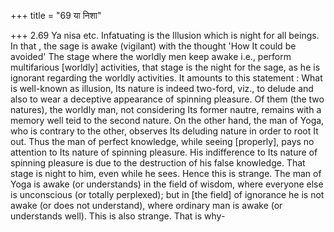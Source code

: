 +++
title = "69 या निशा"

+++
2.69 Ya nisa etc. Infatuating is the Illusion which is night for all
beings. In that , the sage is awake (vigilant) with the thought 'How It
could be avoided' The stage where the worldly men keep awake i.e.,
perform multifarious \[worldly\] activities, that stage is the night for
the sage, as he is ignorant regarding the worldly activities. It amounts
to this statement : What is well-known as illusion, Its nature is indeed
two-ford, viz., to delude and also to wear a deceptive appearance of
spinning pleasure. Of them (the two natures), the worldly man, not
considering Its former nautre, remains with a memory well teid to the
second nature. On the other hand, the man of Yoga, who is contrary to
the other, observes Its deluding nature in order to root It out. Thus
the man of perfect knowledge, while seeing \[properly\], pays no
attention to Its nature of spinning pleasure. His indifference to Its
nature of spinning pleasure is due to the destruction of his false
knowledge. That stage is night to him, even while he sees. Hence this is
strange. The man of Yoga is awake (or understands) in the field of
wisdom, where everyone else is unconscious (or totally perplexed); but
in \[the field\] of ignorance he is not awake (or does not understand),
where ordinary man is awake (or understands well). This is also strange.
That is why-
